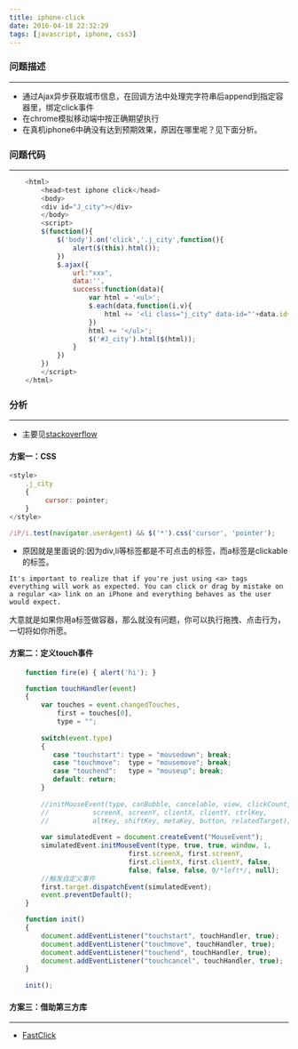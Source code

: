 ```yaml
---
title: iphone-click
date: 2016-04-18 22:32:29
tags: [javascript, iphone, css3]
---
```

### 问题描述 ###
---

* 通过Ajax异步获取城市信息，在回调方法中处理完字符串后append到指定容器里，绑定click事件
* 在chrome模拟移动端中按正确期望执行
* 在真机iphone6中确没有达到预期效果，原因在哪里呢？见下面分析。

<!-- more -->

### 问题代码 ###
---

```javascript
    <html>
        <head>test iphone click</head>
        <body>
        <div id="J_city"></div>
        </body>
        <script>
        $(function(){
            $('body').on('click','.j_city',function(){
                alert($(this).html());
            })    
            $.ajax({
                url:"xxx",
                data:'',
                success:function(data){
                    var html = '<ul>';
                    $.each(data,function(i,v){
                        html += '<li class="j_city" data-id="'+data.id+'">'+data.name+'</li>';
                    })
                    html += '</ul>';
                    $('#J_city').html($(html));
                }
            })
        })
        </script>
    </html>
```

### 分析 ###
-----

* 主要见[stackoverflow](http://stackoverflow.com/questions/3705937/document-click-not-working-correctly-on-iphone-jquery)

#### 方案一：CSS ####

```javascript
<style>
    .j_city 
    {
         cursor: pointer;
    }
</style>
```
```javascript
/iP/i.test(navigator.userAgent) && $('*').css('cursor', 'pointer');
```
* 原因就是里面说的:因为div,li等标签都是不可点击的标签，而a标签是clickable的标签。

`It's important to realize that if you're just using <a> tags everything will work as expected. You can click or drag by mistake on a regular <a> link on an iPhone and everything behaves as the user would expect.`

大意就是如果你用a标签做容器，那么就没有问题，你可以执行拖拽、点击行为，一切将如你所愿。

#### 方案二：定义touch事件 ####

```javascript
    function fire(e) { alert('hi'); }

    function touchHandler(event)
    {
        var touches = event.changedTouches,
            first = touches[0],
            type = "";
    
        switch(event.type)
        {
           case "touchstart": type = "mousedown"; break;
           case "touchmove":  type = "mousemove"; break;        
           case "touchend":   type = "mouseup"; break;
           default: return;
        }
    
        //initMouseEvent(type, canBubble, cancelable, view, clickCount, 
        //           screenX, screenY, clientX, clientY, ctrlKey, 
        //           altKey, shiftKey, metaKey, button, relatedTarget);
    
        var simulatedEvent = document.createEvent("MouseEvent");
        simulatedEvent.initMouseEvent(type, true, true, window, 1, 
                              first.screenX, first.screenY, 
                              first.clientX, first.clientY, false, 
                              false, false, false, 0/*left*/, null);
        //触发自定义事件
        first.target.dispatchEvent(simulatedEvent);
        event.preventDefault();
    }

    function init() 
    {
        document.addEventListener("touchstart", touchHandler, true);
        document.addEventListener("touchmove", touchHandler, true);
        document.addEventListener("touchend", touchHandler, true);
        document.addEventListener("touchcancel", touchHandler, true);    
    }
    
    init();
```
#### 方案三：借助第三方库 ####
---

* [FastClick](https://github.com/ftlabs/fastclick)
